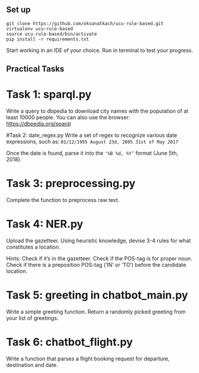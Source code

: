 ## Set up

```
git clone https://github.com/oksanatkach/ucu-rule-based.git
virtualenv ucu-rule-based
source ucu-rule-based/bin/activate
pip install -r requirements.txt
```

Start working in an IDE of your choice. Run in terminal to test your progress.

## Practical Tasks

# Task 1: sparql.py
Write a query to dbpedia to download city names with the population of at least 10000 people.
You can also use the browser: https://dbpedia.org/sparql

#Task 2: date_regex.py
Write a set of regex to recognize various date expressions, such as:
	```01/12/1995
	August 23d, 2005
	31st of May 2017```

Once the date is found, parse it into the ```'%B %d, %Y’``` format (June 5th, 2018).

# Task 3: preprocessing.py
Complete the function to preprocess raw text.

# Task 4: NER.py
Upload the gazetteer.
Using heuristic knowledge, devise 3-4 rules for what constitutes a location.

Hints:
Check if it’s in the gazetteer.
Check if the POS-tag is for proper noun.
Check if there is a preposition POS-tag (‘IN’ or ‘TO’) before the candidate location.

# Task 5: greeting in chatbot_main.py
Write a simple greeting function. Return a randomly picked greeting from your list of greetings.

# Task 6: chatbot_flight.py
Write a function that parses a flight booking request for departure, destination and date.
